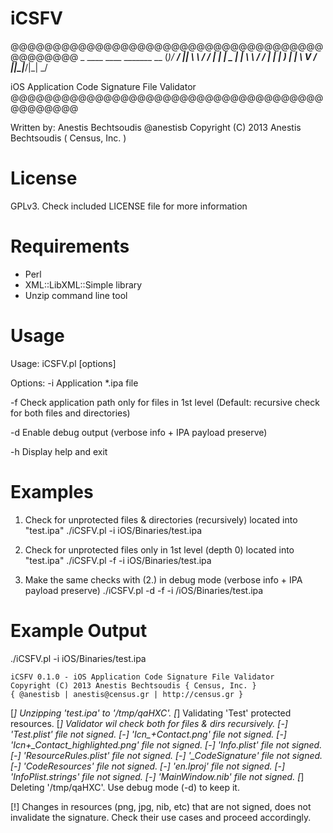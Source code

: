 iCSFV
=====

@@@@@@@@@@@@@@@@@@@@@@@@@@@@@@@@@@@@@@@@@@@@@
         _  ____ ____  _______     __
        (_)/ ___/ ___||  ___\ \   / /
        | | |   \___ \| |_   \ \ / / 
        | | |___ ___) |  _|   \ V /  
        |_|\____|____/|_|      \_/   

iOS Application Code Signature File Validator
@@@@@@@@@@@@@@@@@@@@@@@@@@@@@@@@@@@@@@@@@@@@@


Written by: Anestis Bechtsoudis @anestisb
Copyright (C) 2013 Anestis Bechtsoudis ( Census, Inc. )


License
=======
GPLv3. Check included LICENSE file for more information


Requirements
============
* Perl
* XML::LibXML::Simple library
* Unzip command line tool


Usage
=====
Usage: iCSFV.pl [options]

Options:
  -i            Application *.ipa file

  -f		Check application path only for files in 1st level
                    (Default: recursive check for both files and directories)

  -d            Enable debug output (verbose info + IPA payload preserve)

  -h            Display help and exit


Examples
========
1. Check for unprotected files & directories (recursively) located into "test.ipa"
./iCSFV.pl -i iOS/Binaries/test.ipa

2. Check for unprotected files only in 1st level (depth 0) located into "test.ipa"
./iCSFV.pl -f -i iOS/Binaries/test.ipa

3. Make the same checks with (2.) in debug mode (verbose info + IPA payload preserve)
./iCSFV.pl -d -f -i /iOS/Binaries/test.ipa 


Example Output
==============
./iCSFV.pl -i iOS/Binaries/test.ipa

	iCSFV 0.1.0 - iOS Application Code Signature File Validator
	Copyright (C) 2013 Anestis Bechtsoudis { Census, Inc. }
	{ @anestisb | anestis@census.gr | http://census.gr }

[*] Unzipping 'test.ipa' to '/tmp/qaHXC'.
[*] Validating 'Test' protected resources.
[*] Validator wil check both for files & dirs recursively.
[-] 'Test.plist' file not signed.
[-] 'Icn_+_Contact.png' file not signed.
[-] 'Icn_+_Contact_highlighted.png' file not signed.
[-] 'Info.plist' file not signed.
[-] 'ResourceRules.plist' file not signed.
[-] '_CodeSignature' file not signed.
[-] 'CodeResources' file not signed.
[-] 'en.lproj' file not signed.
[-] 'InfoPlist.strings' file not signed.
[-] 'MainWindow.nib' file not signed.
[*] Deleting '/tmp/qaHXC'. Use debug mode (-d) to keep it.

[!] Changes in resources (png, jpg, nib, etc) that are not signed, does not
    invalidate the signature. Check their use cases and proceed accordingly.
